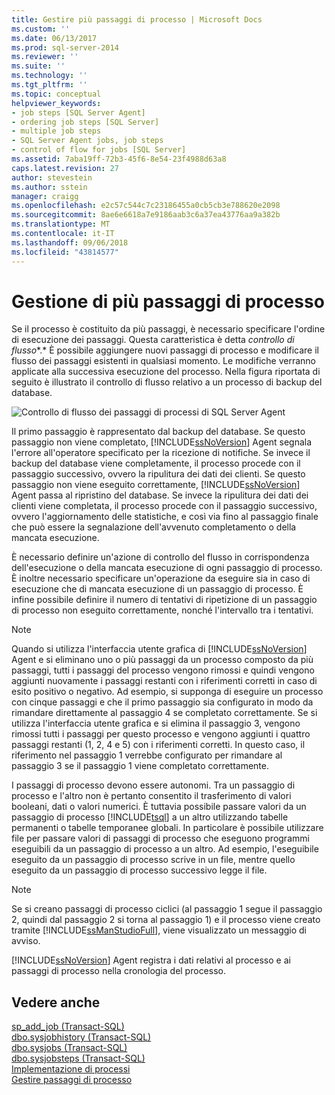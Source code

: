 ```yaml
---
title: Gestire più passaggi di processo | Microsoft Docs
ms.custom: ''
ms.date: 06/13/2017
ms.prod: sql-server-2014
ms.reviewer: ''
ms.suite: ''
ms.technology: ''
ms.tgt_pltfrm: ''
ms.topic: conceptual
helpviewer_keywords:
- job steps [SQL Server Agent]
- ordering job steps [SQL Server]
- multiple job steps
- SQL Server Agent jobs, job steps
- control of flow for jobs [SQL Server]
ms.assetid: 7aba19ff-72b3-45f6-8e54-23f4988d63a8
caps.latest.revision: 27
author: stevestein
ms.author: sstein
manager: craigg
ms.openlocfilehash: e2c57c544c7c23186455a0cb5cb3e788620e2098
ms.sourcegitcommit: 8ae6e6618a7e9186aab3c6a37ea43776aa9a382b
ms.translationtype: MT
ms.contentlocale: it-IT
ms.lasthandoff: 09/06/2018
ms.locfileid: "43814577"
---
```

# <a name="handle-multiple-job-steps"></a>Gestione di più passaggi di processo
  Se il processo è costituito da più passaggi, è necessario specificare l'ordine di esecuzione dei passaggi. Questa caratteristica è detta *controllo di flusso**.* È possibile aggiungere nuovi passaggi di processo e modificare il flusso dei passaggi esistenti in qualsiasi momento. Le modifiche verranno applicate alla successiva esecuzione del processo. Nella figura riportata di seguito è illustrato il controllo di flusso relativo a un processo di backup del database.  
  
 ![Controllo di flusso dei passaggi di processi di SQL Server Agent](../../database-engine/media/dbflow01.gif "Controllo di flusso dei passaggi di processi di SQL Server Agent")  
  
 Il primo passaggio è rappresentato dal backup del database. Se questo passaggio non viene completato, [!INCLUDE[ssNoVersion](../../includes/ssnoversion-md.md)] Agent segnala l'errore all'operatore specificato per la ricezione di notifiche. Se invece il backup del database viene completamente, il processo procede con il passaggio successivo, ovvero la ripulitura dei dati dei clienti. Se questo passaggio non viene eseguito correttamente, [!INCLUDE[ssNoVersion](../../../includes/ssnoversion-md.md)] Agent passa al ripristino del database. Se invece la ripulitura dei dati dei clienti viene completata, il processo procede con il passaggio successivo, ovvero l'aggiornamento delle statistiche, e così via fino al passaggio finale che può essere la segnalazione dell'avvenuto completamento o della mancata esecuzione.  
  
 È necessario definire un'azione di controllo del flusso in corrispondenza dell'esecuzione o della mancata esecuzione di ogni passaggio di processo. È inoltre necessario specificare un'operazione da eseguire sia in caso di esecuzione che di mancata esecuzione di un passaggio di processo. È infine possibile definire il numero di tentativi di ripetizione di un passaggio di processo non eseguito correttamente, nonché l'intervallo tra i tentativi.  
  
> [!NOTE]  
>  Quando si utilizza l'interfaccia utente grafica di [!INCLUDE[ssNoVersion](../../includes/ssnoversion-md.md)] Agent e si eliminano uno o più passaggi da un processo composto da più passaggi, tutti i passaggi del processo vengono rimossi e quindi vengono aggiunti nuovamente i passaggi restanti con i riferimenti corretti in caso di esito positivo o negativo. Ad esempio, si supponga di eseguire un processo con cinque passaggi e che il primo passaggio sia configurato in modo da rimandare direttamente al passaggio 4 se completato correttamente. Se si utilizza l'interfaccia utente grafica e si elimina il passaggio 3, vengono rimossi tutti i passaggi per questo processo e vengono aggiunti i quattro passaggi restanti (1, 2, 4 e 5) con i riferimenti corretti. In questo caso, il riferimento nel passaggio 1 verrebbe configurato per rimandare al passaggio 3 se il passaggio 1 viene completato correttamente.  
  
 I passaggi di processo devono essere autonomi. Tra un passaggio di processo e l'altro non è pertanto consentito il trasferimento di valori booleani, dati o valori numerici. È tuttavia possibile passare valori da un passaggio di processo [!INCLUDE[tsql](../../includes/tsql-md.md)] a un altro utilizzando tabelle permanenti o tabelle temporanee globali. In particolare è possibile utilizzare file per passare valori di passaggi di processo che eseguono programmi eseguibili da un passaggio di processo a un altro. Ad esempio, l'eseguibile eseguito da un passaggio di processo scrive in un file, mentre quello eseguito da un passaggio di processo successivo legge il file.  
  
> [!NOTE]  
>  Se si creano passaggi di processo ciclici (al passaggio 1 segue il passaggio 2, quindi dal passaggio 2 si torna al passaggio 1) e il processo viene creato tramite [!INCLUDE[ssManStudioFull](../../includes/ssmanstudiofull-md.md)], viene visualizzato un messaggio di avviso.  
  
 [!INCLUDE[ssNoVersion](../../includes/ssnoversion-md.md)] Agent registra i dati relativi al processo e ai passaggi di processo nella cronologia del processo.  
  
## <a name="see-also"></a>Vedere anche  
 [sp_add_job &#40;Transact-SQL&#41;](/sql/relational-databases/system-stored-procedures/sp-add-job-transact-sql)   
 [dbo.sysjobhistory &#40;Transact-SQL&#41;](/sql/relational-databases/system-tables/dbo-sysjobhistory-transact-sql)   
 [dbo.sysjobs &#40;Transact-SQL&#41;](/sql/relational-databases/system-tables/dbo-sysjobs-transact-sql)   
 [dbo.sysjobsteps &#40;Transact-SQL&#41;](/sql/relational-databases/system-tables/dbo-sysjobsteps-transact-sql)   
 [Implementazione di processi](implement-jobs.md)   
 [Gestire passaggi di processo](manage-job-steps.md)  
  
  
